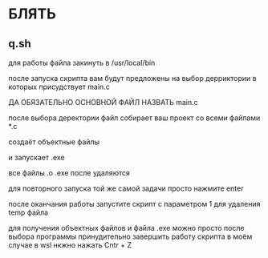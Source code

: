 # БЛЯТЬ
## q.sh
для работы файла закинуть в /usr/local/bin

после запуска скрипта вам будут предложены на выбор дерриктории в которых присудствует main.c

ДА ОБЯЗАТЕЛЬНО ОСНОВНОЙ ФАЙЛ НАЗВАТЬ main.c

после выбора деректории файл собирает ваш проект со всеми файлами *.с

создаёт объектные файлы

и запускает .exe

все файлы .о .exe после удаляются


для повторного запуска той же самой задачи просто нажмите enter


после оканчания работы запустите скрипт с параметром 1 для удаления temp файла 

для получения объектных файлов и файла .exe можно просто после выбора программы принудительно завершить работу скрипта в моём случае в wsl нкжно нажать Cntr + Z
